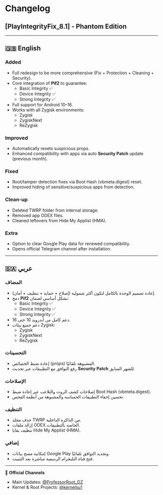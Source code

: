 # Changelog

## [PlayIntegrityFix_8.1] - Phantom Edition

---

## 🇬🇧 English

### Added
- Full redesign to be more comprehensive (Fix + Protection + Cleaning + Security).
- Core integration of **Pif2** to guarantee:
  - Basic Integrity ✅
  - Device Integrity ✅
  - Strong Integrity ✅
- Full support for Android 10–16.
- Works with all Zygisk environments:
  - Zygisk
  - ZygiskNext
  - ReZygisk

### Improved
- Automatically resets suspicious props.
- Enhanced compatibility with apps via auto **Security Patch** update (previous month).

### Fixed
- Root/tamper detection fixes via Boot Hash (vbmeta.digest) reset.
- Improved hiding of sensitive/suspicious apps from detection.

### Clean-up
- Deleted TWRP folder from internal storage.
- Removed app ODEX files.
- Cleaned leftovers from Hide My Applist (HMA).

### Extra
- Option to clear Google Play data for renewed compatibility.
- Opens official Telegram channel after installation.

---

## 🇸🇦 عربي

### المضاف
- إعادة تصميم الوحدة بالكامل لتكون أكثر شمولية (إصلاح + حماية + تنظيف + أمان).
- دمج **Pif2** بشكل أساسي لضمان:
  - Basic Integrity ✅
  - Device Integrity ✅
  - Strong Integrity ✅
- دعم كامل من أندرويد 10 حتى 16.
- دعم جميع بيئات Zygisk:
  - Zygisk
  - ZygiskNext
  - ReZygisk

### التحسينات
- إعادة ضبط الخصائص (props) المشبوهة تلقائيًا.
- رفع التوافق مع التطبيقات عبر تحديث **Security Patch** للشهر السابق.

### الإصلاحات
- إصلاحات كشف الروت والتلاعب عبر إعادة ضبط Boot Hash (vbmeta.digest).
- تحسين إخفاء التطبيقات الحساسة والمشبوهة من أنظمة الفحص.

### التنظيف
- حذف مجلد TWRP من الذاكرة الداخلية.
- إزالة ملفات ODEX الخاصة بالتطبيقات.
- تنظيف بقايا Hide My Applist (HMA).

### إضافي
- إمكانية مسح بيانات Google Play وتجديد التوافق تلقائيًا.
- فتح قناة التليجرام الرسمية مباشرة بعد التثبيت.

---

📡 **Official Channels**  
- Main Updates: [@ProfessorRoot_DZ](https://t.me/ProfessorRoot_DZ)  
- Kernel & Root Projects: [@kernelsu1](https://t.me/kernelsu1)

